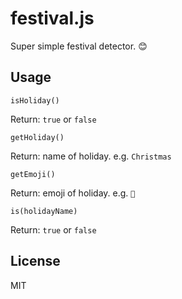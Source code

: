 # festival.js

Super simple festival detector. 😊

## Usage

`isHoliday()`

Return: `true` or `false`

`getHoliday()`

Return: name of holiday. e.g. `Christmas`

`getEmoji()`

Return: emoji of holiday. e.g. `🎄`

`is(holidayName)`

Return: `true` or `false`

## License

MIT
